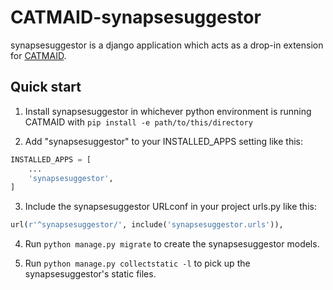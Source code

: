 # CATMAID-synapsesuggestor

synapsesuggestor is a django application which acts as a drop-in
extension for [CATMAID](www.catmaid.org).

## Quick start

1. Install synapsesuggestor in whichever python environment is running
CATMAID with `pip install -e path/to/this/directory`

2. Add "synapsesuggestor" to your INSTALLED_APPS setting like this:

```python
INSTALLED_APPS = [
    ...
    'synapsesuggestor',
]
```

3. Include the synapsesuggestor URLconf in your project urls.py like this:

```python
url(r'^synapsesuggestor/', include('synapsesuggestor.urls')),
```

4. Run `python manage.py migrate` to create the synapsesuggestor models.

5. Run `python manage.py collectstatic -l` to pick up the
synapsesuggestor's static files.
